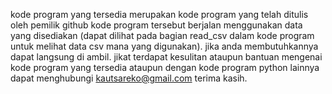 kode program yang tersedia merupakan kode program yang telah ditulis oleh pemilik github
kode program tersebut berjalan menggunakan data yang disediakan (dapat dilihat pada bagian read_csv dalam kode program untuk melihat data csv mana yang digunakan).
jika anda membutuhkannya dapat langsung di ambil.
jikat terdapat kesulitan ataupun bantuan mengenai kode program yang tersedia ataupun dengan kode program python lainnya dapat menghubungi kautsareko@gmail.com
terima kasih.
